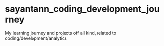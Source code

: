 # sayantann_coding_development_journey
My learning journey and projects off all kind, related to coding/development/analytics
